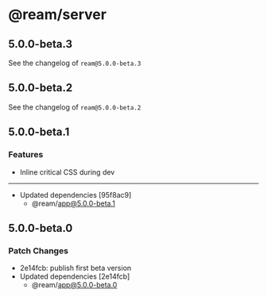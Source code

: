# @ream/server

## 5.0.0-beta.3

See the changelog of `ream@5.0.0-beta.3`

## 5.0.0-beta.2

See the changelog of `ream@5.0.0-beta.2`

## 5.0.0-beta.1

### Features

- Inline critical CSS during dev

---

- Updated dependencies [95f8ac9]
  - @ream/app@5.0.0-beta.1

## 5.0.0-beta.0

### Patch Changes

- 2e14fcb: publish first beta version
- Updated dependencies [2e14fcb]
  - @ream/app@5.0.0-beta.0
